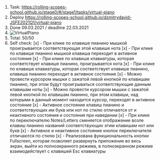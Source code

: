 1. Task: https://rolling-scopes-school.github.io/stage0/#/stage1/tasks/virtual-piano
2. Deploy  https://rolling-scopes-school.github.io/dzmitrydavid-JSFE2021Q1/virtual-piano
3.  Done 09.03.2021 / deadline 22.03.2021
4. ![VirtualPiano](https://user-images.githubusercontent.com/61329467/110533811-6d2c5500-812f-11eb-97f4-d464873059f2.PNG)
5. Total: 50/50
6. Self check:
[x] - При клике по клавише пианино мышкой проигрывается соответствующая этой клавише нота
[x] - При клике по клавише пианино мышкой клавиша переходит в активное состояние
[x] - При клике по клавише клавиатуры, которая соответствует клавише пианино, проигрывается нота
[x] - При клике по клавише клавиатуры, которая соответствует клавише пианино, клавиша пианино переходит в активное состояние
[x] - Можно провести курсором мышки с зажатой левой кнопкой по клавишам пианино, при этом будут проигрываться соответствующие данным клавишам ноты
[x] - Можно провести курсором мышки с зажатой левой кнопкой по клавишам пианино, при этом клавиши, над которыми в данный момент находится курсор, переходят в активное состояние
[x] - Активное состояние клавиш пианино и соответствующих им букв или нот по стилю отличается от и неактивного состояния и состояния при наведении
[x] - При клике по переключателю Notes/Letters сменяется отображение возле клавиш пианино названий соответствующих этим клавишам нот или букв
[x] - Активное и неактивное состояние кнопок переключателя отличаются по стилю
[x] - Реализована функциональность кнопки Fullscreen, которая позволяет развернуть приложение во весь экран, выйти из полноэкранного режима, в полноэкранном режиме взаимодействует с клавишей Esc клавиатуры

